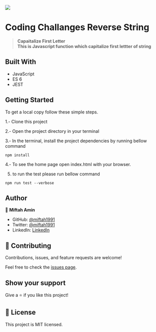 ![](https://img.shields.io/badge/Microverse-blueviolet)

# Coding Challanges Reverse String
> <b>Capaitalize First Letter<br>
This is Javascript function which capitalize first lettter of string</b>


## Built With

- JavaScript
- ES 6
- JEST

## Getting Started
To get a local copy follow these simple steps.

1.- Clone this project

2.- Open the project directory in your terminal

3.- In the terminal, install the project dependencies by running bellow command

```
npm install
```
4.- To see the home page open index.html with your browser.

5. to run the test please run bellow command

```
npm run test --verbose
```

## Author

👤 **Miftah Amin**

- GitHub: [@miftah1991](https://github.com/miftah1991)
- Twitter: [@miftah1991](https://twitter.com/miftah_amin1991)
- LinkedIn: [LinkedIn](https://www.linkedin.com/in/miftah1991/)

## 🤝 Contributing

Contributions, issues, and feature requests are welcome!

Feel free to check the [issues page](../../issues/).

## Show your support

Give a ⭐️ if you like this project!

**📝 License**
----------------------------------------------------------------------
This project is MIT licensed.
